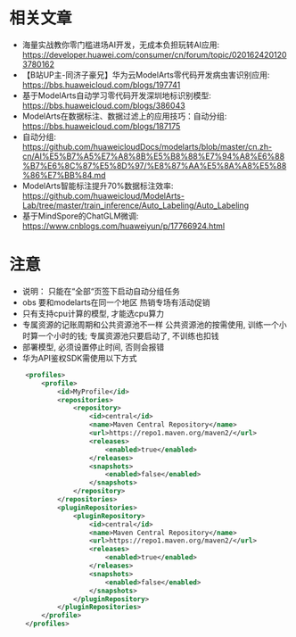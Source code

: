 # 相关文章
+ 海量实战教你零门槛进场AI开发，无成本负担玩转AI应用: https://developer.huawei.com/consumer/cn/forum/topic/0201624201203780162
+ 【B站UP主-同济子豪兄】华为云ModelArts零代码开发病虫害识别应用: https://bbs.huaweicloud.com/blogs/197741
+ 基于ModelArts自动学习零代码开发深圳地标识别模型: https://bbs.huaweicloud.com/blogs/386043
+ ModelArts在数据标注、数据过滤上的应用技巧：自动分组: https://bbs.huaweicloud.com/blogs/187175
+ 自动分组: https://github.com/huaweicloudDocs/modelarts/blob/master/cn.zh-cn/AI%E5%B7%A5%E7%A8%8B%E5%B8%88%E7%94%A8%E6%88%B7%E6%8C%87%E5%8D%97/%E8%87%AA%E5%8A%A8%E5%88%86%E7%BB%84.md
+ ModelArts智能标注提升70%数据标注效率: https://github.com/huaweicloud/ModelArts-Lab/tree/master/train_inference/Auto_Labeling/Auto_Labeling
+ 基于MindSpore的ChatGLM微调: https://www.cnblogs.com/huaweiyun/p/17766924.html

# 注意
+  说明： 只能在“全部“页签下启动自动分组任务
+ obs 要和modelarts在同一个地区      热销专场有活动促销
+ 只有支持cpu计算的模型, 才能选cpu算力
+ 专属资源的记账周期和公共资源池不一样   公共资源池的按需使用, 训练一个小时算一个小时的钱; 专属资源池只要启动了, 不训练也扣钱
+ 部署模型, 必须设置停止时间, 否则会报错
+ 华为API鉴权SDK需使用以下方式
```xml
    <profiles>
        <profile>
            <id>MyProfile</id>
            <repositories>
                <repository>
                    <id>central</id>
                    <name>Maven Central Repository</name>
                    <url>https://repo1.maven.org/maven2/</url>
                    <releases>
                        <enabled>true</enabled>
                    </releases>
                    <snapshots>
                        <enabled>false</enabled>
                    </snapshots>
                </repository>
            </repositories>
            <pluginRepositories>
                <pluginRepository>
                    <id>central</id>
                    <name>Maven Central Repository</name>
                    <url>https://repo1.maven.org/maven2/</url>
                    <releases>
                        <enabled>true</enabled>
                    </releases>
                    <snapshots>
                        <enabled>false</enabled>
                    </snapshots>
                </pluginRepository>
            </pluginRepositories>
        </profile>
    </profiles>
    
```